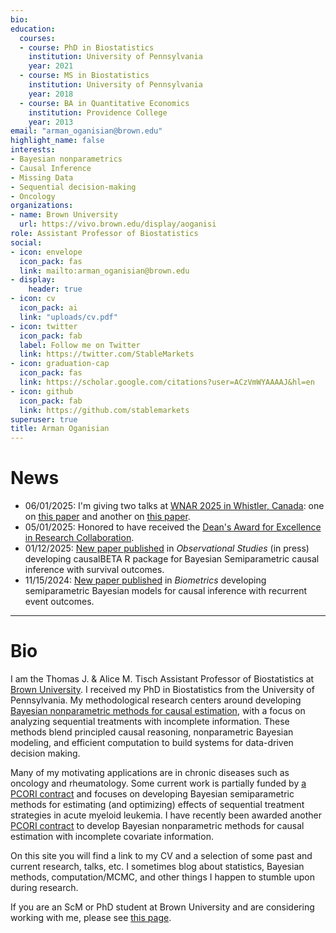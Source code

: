 ```yaml
---
bio: 
education:
  courses:
  - course: PhD in Biostatistics
    institution: University of Pennsylvania
    year: 2021
  - course: MS in Biostatistics
    institution: University of Pennsylvania
    year: 2018
  - course: BA in Quantitative Economics
    institution: Providence College
    year: 2013
email: "arman_oganisian@brown.edu"
highlight_name: false
interests:
- Bayesian nonparametrics
- Causal Inference
- Missing Data
- Sequential decision-making
- Oncology
organizations:
- name: Brown University
  url: https://vivo.brown.edu/display/aoganisi
role: Assistant Professor of Biostatistics
social:
- icon: envelope
  icon_pack: fas
  link: mailto:arman_oganisian@brown.edu
- display:
    header: true
- icon: cv
  icon_pack: ai
  link: "uploads/cv.pdf"
- icon: twitter
  icon_pack: fab
  label: Follow me on Twitter
  link: https://twitter.com/StableMarkets
- icon: graduation-cap
  icon_pack: fas
  link: https://scholar.google.com/citations?user=ACzVmWYAAAAJ&hl=en
- icon: github
  icon_pack: fab
  link: https://github.com/stablemarkets
superuser: true
title: Arman Oganisian
---
```


# News
 - 06/01/2025: I'm giving two talks at [WNAR 2025 in Whistler, Canada](https://whova.com/embedded/speaker/hRqar%40ceM1oCRxx8SaTASu%40-ruGH1z6nVU55djYhzR8%3D/46907258/): one on [this paper](https://doi.org/10.1093/biomtc/ujae145) and another on [this paper](https://doi.org/10.1093/biostatistics/kxad035).
 - 05/01/2025: Honored to have received the [Dean's Award for Excellence in Research Collaboration](https://dean.sph.brown.edu/news/2025-04-04/2025-winners).
 - 01/12/2025: [New paper published](https://arxiv.org/abs/2310.12358) in *Observational Studies* (in press) developing causalBETA R package for Bayesian Semiparametric causal inference with survival outcomes.
 - 11/15/2024: [New paper published](https://academic.oup.com/biometrics/article/80/4/ujae145/7914699) in *Biometrics* developing semiparametric Bayesian models for causal inference with recurrent event outcomes.
---

# Bio
I am the Thomas J. \& Alice M. Tisch Assistant Professor of Biostatistics at [Brown University](https://www.brown.edu/academics/public-health/biostats/home). I received my PhD in Biostatistics from the University of Pennsylvania. My methodological research centers around developing [Bayesian nonparametric methods for causal estimation](https://onlinelibrary.wiley.com/doi/full/10.1002/sim.8761), with a focus on analyzing sequential treatments with incomplete information. These methods blend principled causal reasoning, nonparametric Bayesian modeling, and efficient computation to build systems for data-driven decision making.

Many of my motivating applications are in chronic diseases such as oncology and rheumatology. Some current work is partially funded by [a PCORI contract](https://www.pcori.org/research-results/2022/statistical-methods-optimizing-dynamic-patient-level-treatment-and-monitoring-strategies) and focuses on developing Bayesian semiparametric methods for estimating (and optimizing) effects of sequential treatment strategies in acute myeloid leukemia. I have recently been awarded another [PCORI contract](https://www.pcori.org/research-results/2023/bayesian-machine-learning-causal-inference-electronic-health-record-data-missing-covariates) to develop Bayesian nonparametric methods for causal estimation with incomplete covariate information.

On this site you will find a link to my CV and a selection of some past and current research, talks, etc. I sometimes blog about statistics, Bayesian methods, computation/MCMC, and other things I happen to stumble upon during research.

If you are an ScM or PhD student at Brown University and are considering working with me, please see [this page](https://stablemarkets.netlify.app/post/post7/advising/).

